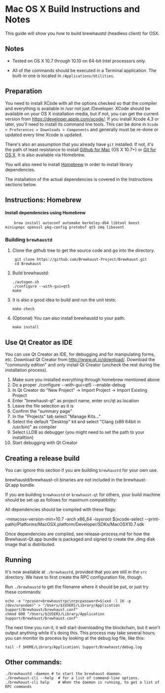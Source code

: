 Mac OS X Build Instructions and Notes
====================================
This guide will show you how to build brewhaustd (headless client) for OSX.

Notes
-----

* Tested on OS X 10.7 through 10.10 on 64-bit Intel processors only.

* All of the commands should be executed in a Terminal application. The
built-in one is located in `/Applications/Utilities`.

Preparation
-----------

You need to install XCode with all the options checked so that the compiler
and everything is available in /usr not just /Developer. XCode should be
available on your OS X installation media, but if not, you can get the
current version from https://developer.apple.com/xcode/. If you install
Xcode 4.3 or later, you'll need to install its command line tools. This can
be done in `Xcode > Preferences > Downloads > Components` and generally must
be re-done or updated every time Xcode is updated.

There's also an assumption that you already have `git` installed. If
not, it's the path of least resistance to install [Github for Mac](https://mac.github.com/)
(OS X 10.7+) or
[Git for OS X](https://code.google.com/p/git-osx-installer/). It is also
available via Homebrew.

You will also need to install [Homebrew](http://brew.sh) in order to install library
dependencies.

The installation of the actual dependencies is covered in the Instructions
sections below.

Instructions: Homebrew
----------------------

#### Install dependencies using Homebrew

        brew install autoconf automake berkeley-db4 libtool boost miniupnpc openssl pkg-config protobuf qt5 zmq libevent

### Building `brewhaustd`

1. Clone the github tree to get the source code and go into the directory.

        git clone https://github.com/Brewhaust-Project/Brewhaust.git
        cd Brewhaust

2.  Build brewhaustd:

        ./autogen.sh
        ./configure --with-gui=qt5
        make

3.  It is also a good idea to build and run the unit tests:

        make check

4.  (Optional) You can also install brewhaustd to your path:

        make install

Use Qt Creator as IDE
------------------------
You can use Qt Creator as IDE, for debugging and for manipulating forms, etc.
Download Qt Creator from http://www.qt.io/download/. Download the "community edition" and only install Qt Creator (uncheck the rest during the installation process).

1. Make sure you installed everything through homebrew mentioned above
2. Do a proper ./configure --with-gui=qt5 --enable-debug
3. In Qt Creator do "New Project" -> Import Project -> Import Existing Project
4. Enter "brewhaust-qt" as project name, enter src/qt as location
5. Leave the file selection as it is
6. Confirm the "summary page"
7. In the "Projects" tab select "Manage Kits..."
8. Select the default "Desktop" kit and select "Clang (x86 64bit in /usr/bin)" as compiler
9. Select LLDB as debugger (you might need to set the path to your installtion)
10. Start debugging with Qt Creator

Creating a release build
------------------------
You can ignore this section if you are building `brewhaustd` for your own use.

brewhaustd/brewhaust-cli binaries are not included in the brewhaust-Qt.app bundle.

If you are building `brewhaustd` or `brewhaust-qt` for others, your build machine should be set up
as follows for maximum compatibility:

All dependencies should be compiled with these flags:

 -mmacosx-version-min=10.7
 -arch x86_64
 -isysroot $(xcode-select --print-path)/Platforms/MacOSX.platform/Developer/SDKs/MacOSX10.7.sdk

Once dependencies are compiled, see release-process.md for how the Brewhaust-Qt.app
bundle is packaged and signed to create the .dmg disk image that is distributed.

Running
-------

It's now available at `./brewhaustd`, provided that you are still in the `src`
directory. We have to first create the RPC configuration file, though.

Run `./brewhaustd` to get the filename where it should be put, or just try these
commands:

    echo -e "rpcuser=brewhaustrpc\nrpcpassword=$(xxd -l 16 -p /dev/urandom)" > "/Users/${USER}/Library/Application Support/Brewhaust/brewhaust.conf"
    chmod 600 "/Users/${USER}/Library/Application Support/Brewhaust/brewhaust.conf"

The next time you run it, it will start downloading the blockchain, but it won't
output anything while it's doing this. This process may take several hours;
you can monitor its process by looking at the debug.log file, like this:

    tail -f $HOME/Library/Application\ Support/Brewhaust/debug.log

Other commands:
-------

    ./brewhaustd -daemon # to start the brewhaust daemon.
    ./brewhaust-cli --help  # for a list of command-line options.
    ./brewhaust-cli help    # When the daemon is running, to get a list of RPC commands
